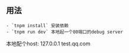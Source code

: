 
## 用法
```
- `tnpm install` 安装依赖
- `tnpm run dev` 本地起一个80端口的debug server
```
本地配个host:  127.0.0.1 test.qq.com